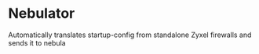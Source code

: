 # Nebulator
Automatically translates startup-config from standalone Zyxel firewalls and sends it to nebula
